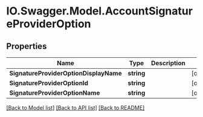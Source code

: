 # IO.Swagger.Model.AccountSignatureProviderOption
## Properties

Name | Type | Description | Notes
------------ | ------------- | ------------- | -------------
**SignatureProviderOptionDisplayName** | **string** |  | [optional] 
**SignatureProviderOptionId** | **string** |  | [optional] 
**SignatureProviderOptionName** | **string** |  | [optional] 

[[Back to Model list]](../README.md#documentation-for-models) [[Back to API list]](../README.md#documentation-for-api-endpoints) [[Back to README]](../README.md)

